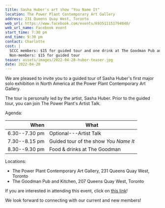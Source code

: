 ```yaml
---
title: Sasha Huber's art show "You Name It"
location: The Power Plant Contemporary Art Gallery
address: 231 Queens Quay West, Toronto
web_url: https://www.facebook.com/events/693511151794040/
web_url_name: Facebook event
start_time: 7:30 pm
end_time: 9:30 pm
contact: Charlotte
cost: |
  SCCC members: $15 for guided tour and one drink at The Goodman Pub and Kitchen
  Non-members: $15 for guided tour
teaser: assets/images/2022-04-28-huber-teaser.jpg
date: 2022-04-28
---
```


We are pleased to invite you to a guided tour of Sasha Huber's first major solo
exhibition in North America at the Power Plant Contemporary Art Gallery.

The tour is personally led by the artist, Sasha Huber. Prior to the guided
tour, you can join The Power Plant's Artist Talk.

Agenda:

| When          | What                                  |
| ------------: | ------------------------------------- |
| 6.30--7.30 pm | Optional---Artist Talk                |
| 7.30--8.15 pm | Guided tour of the show *You Name It* |
| 8.30--9.30 pm | Food & drinks at The Goodman          |

Locations:

- The Power Plant Contemporary Art Gallery, 231 Queens Quay West, Toronto
- The Goodman Pub and Kitchen, 207 Queens Quay West, Toronto

If you are interested in attending this event, click on [this link][register]!

We look forward to connecting with our current and new members!

[register]: <https://www.swissbiz.ca/event_details.php?id=175>
